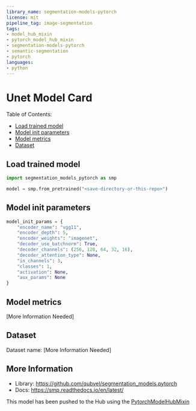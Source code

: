 ```yaml
---
library_name: segmentation-models-pytorch
license: mit
pipeline_tag: image-segmentation
tags:
- model_hub_mixin
- pytorch_model_hub_mixin
- segmentation-models-pytorch
- semantic-segmentation
- pytorch
languages:
- python
---
```

# Unet Model Card

Table of Contents:
- [Load trained model](#load-trained-model)
- [Model init parameters](#model-init-parameters)
- [Model metrics](#model-metrics)
- [Dataset](#dataset)

## Load trained model
```python
import segmentation_models_pytorch as smp

model = smp.from_pretrained("<save-directory-or-this-repo>")
```

## Model init parameters
```python
model_init_params = {
    "encoder_name": "vgg11",
    "encoder_depth": 5,
    "encoder_weights": "imagenet",
    "decoder_use_batchnorm": True,
    "decoder_channels": (256, 128, 64, 32, 16),
    "decoder_attention_type": None,
    "in_channels": 3,
    "classes": 1,
    "activation": None,
    "aux_params": None
}
```

## Model metrics
[More Information Needed]

## Dataset
Dataset name: [More Information Needed]

## More Information
- Library: https://github.com/qubvel/segmentation_models.pytorch
- Docs: https://smp.readthedocs.io/en/latest/

This model has been pushed to the Hub using the [PytorchModelHubMixin](https://huggingface.co/docs/huggingface_hub/package_reference/mixins#huggingface_hub.PyTorchModelHubMixin)